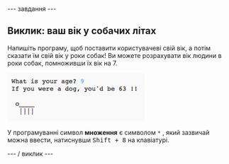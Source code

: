 \--- завдання \---

## Виклик: ваш вік у собачих літах

Напишіть програму, щоб поставити користувачеві свій вік, а потім сказати їм свій вік у роки собак! Ви можете розрахувати вік людини в роки собак, помноживши їх вік на 7.

![скріншот](images/me-dog-years.png)

У програмуванні символ **множення** є символом `*` , який зазвичай можна ввести, натиснувши <kbd>Shift + 8</kbd> на клавіатурі.

\--- / виклик \---